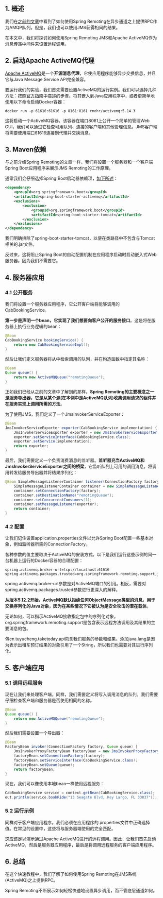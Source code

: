 ## 1. 概述

我们在[之前的文章](https://www.baeldung.com/spring-remoting-amqp)中看到了如何使用Spring Remoting在异步通道之上提供RPC作为AMQP队列。但是，我们也可以使用JMS获得相同的结果。

在本文中，我们将探讨如何使用Spring Remoting JMS和Apache ActiveMQ作为消息传递中间件来设置远程调用。

## 2. 启动Apache ActiveMQ代理

[Apache ActiveMQ](https://activemq.apache.org/)是一个**开源消息代理**，它使应用程序能够异步交换信息，并且它与Java Message Service API完全兼容。

要运行我们的实验，我们首先需要设置ActiveMQ的运行实例。我们可以选择几种方法：按照[官方指南](https://activemq.apache.org/getting-started.html)中描述的步骤，将其嵌入到Java应用程序中，或者更简单地使用以下命令启动Docker容器：

```shell
docker run -p 61616:61616 -p 8161:8161 rmohr/activemq:5.14.3
```

这将启动一个ActiveMQ容器，该容器在端口8081上公开一个简单的管理Web GUI，我们可以通过它检查可用队列、连接的客户端和其他管理信息。JMS客户端将需要使用端口61616连接到代理并交换消息。

## 3. Maven依赖

与之前介绍Spring Remoting的文章一样，我们将设置一个服务器和一个客户端Spring Boot应用程序来展示JMS Remoting的工作原理。

通常我们会仔细选择Spring Boot启动器依赖项，[如下所述](https://www.baeldung.com/spring-boot-starters)：

```xml
<dependency>
    <groupId>org.springframework.boot</groupId>
    <artifactId>spring-boot-starter-activemq</artifactId>
    <exclusions>
        <exclusion>
            <groupId>org.springframework.boot</groupId>
            <artifactId>spring-boot-starter-tomcat</artifactId>
        </exclusion>
    </exclusions>
</dependency>
```

我们明确排除了spring-boot-starter-tomcat，以便在类路径中不包含与Tomcat相关的.jar文件。

反过来，这将阻止Spring Boot的自动配置机制在应用程序启动时启动嵌入式Web服务器，因为我们不需要它。

## 4. 服务器应用

### 4.1 公开服务

我们将设置一个服务器应用程序，它公开客户端将能够调用的CabBookingService。

**第一步是声明一个bean，它实现了我们想要向客户公开的服务接口**。这是将在服务器上执行业务逻辑的bean：

```java
@Bean 
CabBookingService bookingService() {
    return new CabBookingServiceImpl();
}
```

然后让我们定义服务器将从中检索调用的队列，并在构造函数中指定其名称：

```java
@Bean 
Queue queue() {
    return new ActiveMQQueue("remotingQueue");
}
```

正如我们已经从之前的文章中了解到的那样，**Spring Remoting的主要概念之一是服务导出器，它是从某个源(在本例中是ActiveMQ队列)收集调用请求的组件并在服务实现上调用所需的方法**。

为了使用JMS，我们定义了一个JmsInvokerServiceExporter：

```java
@Bean 
JmsInvokerServiceExporter exporter(CabBookingService implementation) {
    JmsInvokerServiceExporter exporter = new JmsInvokerServiceExporter();
    exporter.setServiceInterface(CabBookingService.class);
    exporter.setService(implementation);
    return exporter;
}
```

最后，我们需要定义一个负责消费消息的监听器。**监听器充当ActiveMQ和JmsInvokerServiceExporter之间的桥梁**，它监听队列上可用的调用消息，将调用转发给服务导出器并将结果序列化：

```java
@Bean SimpleMessageListenerContainer listener(ConnectionFactory factory, JmsInvokerServiceExporter exporter) {
    SimpleMessageListenerContainer container = new SimpleMessageListenerContainer();
    container.setConnectionFactory(factory);
    container.setDestinationName("remotingQueue");
    container.setConcurrentConsumers(1);
    container.setMessageListener(exporter);
    return container;
}
```

### 4.2 配置

让我们记住设置application.properties文件以允许Spring Boot配置一些基本对象，例如监听器所需的ConnectionFactory。

各种参数的值主要取决于ActiveMQ的安装方式，以下是我们运行这些示例的同一台机器上运行的Docker容器的合理配置：

```properties
spring.activemq.broker-url=tcp://localhost:61616
spring.activemq.packages.trusted=org.springframework.remoting.support,java.lang,cn.tuyucheng.taketoday.api
```

spring.activemq.broker-url参数是对ActiveMQ端口的引用。相反，需要对spring.activemq.packages.trusted参数进行更深入的解释。

**从版本5.12.2开始，ActiveMQ默认拒绝任何ObjectMessage类型的消息，用于交换序列化的Java对象，因为在某些情况下它被认为是安全攻击的潜在载体**。

无论如何，可以指示ActiveMQ接收指定包中的序列化对象。org.springframework.remoting.support是包含表示远程方法调用及其结果的主要消息的包。

包cn.tuyucheng.taketoday.api包含我们服务的参数和结果。添加java.lang是因为表示出租车预订结果的对象引用了一个String，所以我们也需要对其进行序列化。

## 5. 客户端应用

### 5.1 调用远程服务

现在让我们来处理客户端。同样，我们需要定义将写入调用消息的队列。我们需要仔细检查客户端和服务器是否使用相同的名称。

```java
@Bean 
Queue queue() {
    return new ActiveMQQueue("remotingQueue");
}
```

然后我们需要设置一个导出器：

```java
@Bean 
FactoryBean invoker(ConnectionFactory factory, Queue queue) {
    JmsInvokerProxyFactoryBean factoryBean = new JmsInvokerProxyFactoryBean();
    factoryBean.setConnectionFactory(factory);
    factoryBean.setServiceInterface(CabBookingService.class);
    factoryBean.setQueue(queue);
    return factoryBean;
}
```

现在，我们可以像使用本地bean一样使用远程服务：

```java
CabBookingService service = context.getBean(CabBookingService.class);
out.println(service.bookRide("13 Seagate Blvd, Key Largo, FL 33037"));
```

### 5.2 运行示例

同样对于客户端应用程序，我们必须在应用程序的.properties文件中正确选择值。在常见的设置中，这些将与服务器端使用的完全匹配。

这应该足以演示通过Apache ActiveMQ进行的远程调用。因此，让我们首先启动ActiveMQ，然后是服务器应用程序，最后是将调用远程服务的客户端应用程序。

## 6. 总结

在这个快速教程中，我们了解了如何使用Spring Remoting在JMS系统(ActiveMQ)之上提供RPC。

Spring Remoting不断展示如何轻松快速地设置异步调用，而不管底层通道如何。
